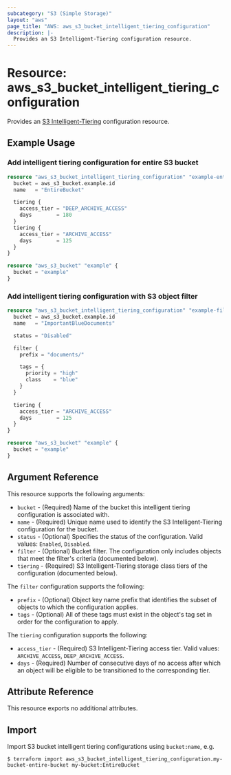 ```yaml
---
subcategory: "S3 (Simple Storage)"
layout: "aws"
page_title: "AWS: aws_s3_bucket_intelligent_tiering_configuration"
description: |-
  Provides an S3 Intelligent-Tiering configuration resource.
---
```


# Resource: aws_s3_bucket_intelligent_tiering_configuration

Provides an [S3 Intelligent-Tiering](https://docs.aws.amazon.com/AmazonS3/latest/userguide/intelligent-tiering.html) configuration resource.

## Example Usage

### Add intelligent tiering configuration for entire S3 bucket

```terraform
resource "aws_s3_bucket_intelligent_tiering_configuration" "example-entire-bucket" {
  bucket = aws_s3_bucket.example.id
  name   = "EntireBucket"

  tiering {
    access_tier = "DEEP_ARCHIVE_ACCESS"
    days        = 180
  }
  tiering {
    access_tier = "ARCHIVE_ACCESS"
    days        = 125
  }
}

resource "aws_s3_bucket" "example" {
  bucket = "example"
}
```

### Add intelligent tiering configuration with S3 object filter

```terraform
resource "aws_s3_bucket_intelligent_tiering_configuration" "example-filtered" {
  bucket = aws_s3_bucket.example.id
  name   = "ImportantBlueDocuments"

  status = "Disabled"

  filter {
    prefix = "documents/"

    tags = {
      priority = "high"
      class    = "blue"
    }
  }

  tiering {
    access_tier = "ARCHIVE_ACCESS"
    days        = 125
  }
}

resource "aws_s3_bucket" "example" {
  bucket = "example"
}
```

## Argument Reference

This resource supports the following arguments:

* `bucket` - (Required) Name of the bucket this intelligent tiering configuration is associated with.
* `name` - (Required) Unique name used to identify the S3 Intelligent-Tiering configuration for the bucket.
* `status` - (Optional) Specifies the status of the configuration. Valid values: `Enabled`, `Disabled`.
* `filter` - (Optional) Bucket filter. The configuration only includes objects that meet the filter's criteria (documented below).
* `tiering` - (Required) S3 Intelligent-Tiering storage class tiers of the configuration (documented below).

The `filter` configuration supports the following:

* `prefix` - (Optional) Object key name prefix that identifies the subset of objects to which the configuration applies.
* `tags` - (Optional) All of these tags must exist in the object's tag set in order for the configuration to apply.

The `tiering` configuration supports the following:

* `access_tier` - (Required) S3 Intelligent-Tiering access tier. Valid values: `ARCHIVE_ACCESS`, `DEEP_ARCHIVE_ACCESS`.
* `days` - (Required) Number of consecutive days of no access after which an object will be eligible to be transitioned to the corresponding tier.

## Attribute Reference

This resource exports no additional attributes.

## Import

Import S3 bucket intelligent tiering configurations using `bucket:name`, e.g.

```
$ terraform import aws_s3_bucket_intelligent_tiering_configuration.my-bucket-entire-bucket my-bucket:EntireBucket
```
